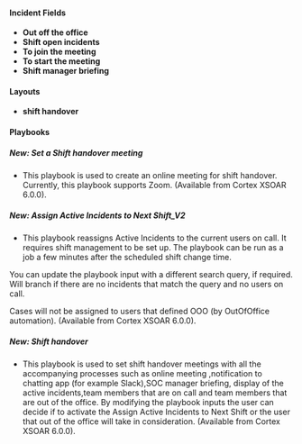 
#### Incident Fields
- **Out off the office**
- **Shift open incidents**
- **To join the meeting**
- **To start the meeting**
- **Shift manager briefing**

#### Layouts
- **shift handover**

#### Playbooks
##### New: Set a Shift handover meeting
- This playbook is used to create an online meeting for shift handover. Currently, this playbook supports Zoom. (Available from Cortex XSOAR 6.0.0).
##### New: Assign Active Incidents to Next Shift_V2
- This playbook reassigns Active Incidents to the current users on call. It requires shift management to be set up.  The playbook can be run as a job a few minutes after the scheduled shift change time.

You can update the playbook input with a different search query, if required.  Will branch if there are no incidents that match the query and no users on call. 

Cases will not be assigned to users that defined OOO (by OutOfOffice automation). (Available from Cortex XSOAR 6.0.0).
##### New: Shift handover
- This playbook is used to set shift handover meetings with all the accompanying processes such as online meeting ,notification to chatting app (for example Slack),SOC manager briefing, display of the active incidents,team members that are on call and team members that are out of the office.
By modifying the playbook inputs the user can decide if to activate the Assign Active Incidents to Next Shift or the user that out of the office will take in consideration.  (Available from Cortex XSOAR 6.0.0).
